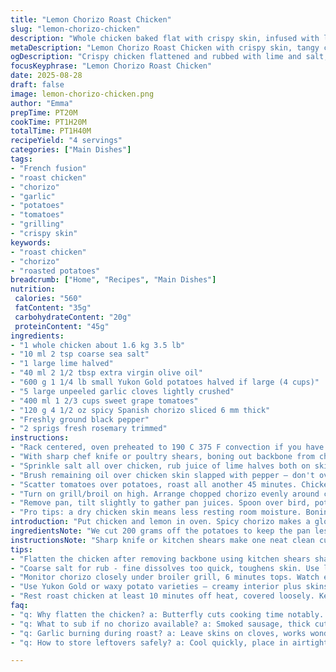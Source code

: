 ```yaml
---
title: "Lemon Chorizo Roast Chicken"
slug: "lemon-chorizo-chicken"
description: "Whole chicken baked flat with crispy skin, infused with lemon and bold flavors from spicy chorizo, golden baby potatoes roasted alongside garlic and sweet cherry tomatoes added late for burst of acidity. A fusion of rustic and bright elements, this dish balances charred edges and juicy interiors. The lemon cut in half and rubbed directly with salt lifts the bird's flavor while the chorizo melts fat into the pan for savory complexity. Roast fan cooks no further than needed; skin snaps, meat juices run clear, potatoes soft but intact. A green salad finishes the plate. Subtle tweaks on temps and timing for moisture retention, plus texture contrasts from garlic gently releasing aroma intact within skins."
metaDescription: "Lemon Chorizo Roast Chicken with crispy skin, tangy citrus punch, roasted garlic and tomatoes, and smoky chorizo grilled to blistered edges for rich flavor layers."
ogDescription: "Crispy chicken flattened and rubbed with lime and salt, roasted with garlic, potatoes, and late-added tomatoes. Smoky chorizo grilled atop adds crunch and punch."
focusKeyphrase: "Lemon Chorizo Roast Chicken"
date: 2025-08-28
draft: false
image: lemon-chorizo-chicken.png
author: "Emma"
prepTime: PT20M
cookTime: PT1H20M
totalTime: PT1H40M
recipeYield: "4 servings"
categories: ["Main Dishes"]
tags:
- "French fusion"
- "roast chicken"
- "chorizo"
- "garlic"
- "potatoes"
- "tomatoes"
- "grilling"
- "crispy skin"
keywords:
- "roast chicken"
- "chorizo"
- "roasted potatoes"
breadcrumb: ["Home", "Recipes", "Main Dishes"]
nutrition: 
 calories: "560"
 fatContent: "35g"
 carbohydrateContent: "20g"
 proteinContent: "45g"
ingredients:
- "1 whole chicken about 1.6 kg 3.5 lb"
- "10 ml 2 tsp coarse sea salt"
- "1 large lime halved"
- "40 ml 2 1/2 tbsp extra virgin olive oil"
- "600 g 1 1/4 lb small Yukon Gold potatoes halved if large (4 cups)"
- "5 large unpeeled garlic cloves lightly crushed"
- "400 ml 1 2/3 cups sweet grape tomatoes"
- "120 g 4 1/2 oz spicy Spanish chorizo sliced 6 mm thick"
- "Freshly ground black pepper"
- "2 sprigs fresh rosemary trimmed"
instructions:
- "Rack centered, oven preheated to 190 C 375 F convection if you have it. Slightly lower temp helps skin crisp without overcooking flesh."
- "With sharp chef knife or poultry shears, boning out backbone from chicken — flatten it open like a book, lays flat. This truss-free method cooks evenly; traps juices better. Pat dry thoroughly to help skin crisp."
- "Sprinkle salt all over chicken, rub juice of lime halves both on skin and inside cavity. The rough salt abrasion and citrus cut fat bitterness, add tangy brightness. Rest 15 minutes at room temp. Meanwhile, toss potatoes and garlic in 20 ml olive oil, salt, pepper and rosemary leaves stripped from stems. Spread around chicken on baking tray, no crowding."
- "Brush remaining oil over chicken skin slapped with pepper — don't overdo oil, you want a dry skin crisp. Into oven. After 25 minutes, potatoes start softening, edges slightly golden."
- "Scatter tomatoes over potatoes, roast all another 45 minutes. Chicken will have rich mahogany skin that crackles; juices clear when pierced between leg and breast. Potatoes tender, garlic cloves softened but not mushy. If unsure, wiggle drumstick — it should feel loose, not stiff."
- "Turn on grill/broil on high. Arrange chopped chorizo evenly around chicken. Grill 6 minutes, watching closely for chorizo to blister and render fat, edges darkened but not burnt — provides crunch and smoky punch over mellow chicken."
- "Remove pan, tilt slightly to gather pan juices. Spoon over bird, potatoes, and tomatoes. Let rest at least 10 minutes before carving — keeps juices in meat, allows flavors to settle. Serve with sharp green salad as counterpoint."
- "Pro tips: a dry chicken skin means less resting room moisture. Boning chicken open saves cooking time and exposes more skin to direct heat. Adjust potatoes with variety you have; waxy for holding shape, starchy for fluffier interiors. If lacking chorizo, smoked sausage or thick smoked bacon works well, but don’t skip broil — direct intense heat finishes skin and sausage beautifully. Watch garlic carefully; its aroma in skins flavors potatoes subtly without overwhelming."
introduction: "Put chicken and lemon in oven. Spicy chorizo makes a glorious crust. Potatoes soak up all the fat and flavor while roasting in garlic and herbs. Tomatoes added late to avoid turning mushy. Simple but layers of taste develop. I’ve tried many ways to roast chicken evenly — butterflying it flat cuts down on cooking time and yields crisp skin all around instead of wet patches. Rub salt and lime juice into cavity and skin to tenderize meat and add fresh punch. Rest after roasting water seals juices. Chorizo lends a kick but not too overpowering, good balance."
ingredientsNote: "We cut 200 grams off the potatoes to keep the pan less crowded; more space means better roasting, less steaming. Lime swapped for lemon for a twist, softer acidity. Oil reduced a bit to keep skin crisp without flaking. Rosemary added for aromatic lift but optional. Chorizo thickness increased slightly to capture more mouthfeel and juiciness when grilled on top. Garlic cloves left unpeeled; their skins protect the garlic from burning while releasing fragrance. Any sturdy potato variety works but Yukon Gold preferred for creamy interior and thin skin. Keep salt coarse; fine salt dissolves too fast and toughens skin. If no chorizo, sub with smoked paprika spiced sausage slices or finishing bacon chunks for smoky undertone."
instructionsNote: "Sharp knife or kitchen shears make one neat clean cut of chicken backbone— minimal tearing avoids moisture loss. Rub minced garlic inside cavity for extra punch if desired. Let chicken sit 15 minutes after salting and rubbing acid —  this dry brine phase key to crisp skin and juicy meat. Use visual cues over time: chicken skin tightens and turns deep gold,  potatoes shrivel slightly at edges but soft when pierced, tomatoes soften but hold shape. Grill phase crucial for chorizo crisping without burning; don’t walk away, the smell gets intense fast. Resting bird is often overlooked but crucial for final tenderness and juiciness. Pouring pan juices over just out of oven keeps everything moist. Smoke or char edges mean flavor complexity; don’t fear darkened bits but don’t burn either."
tips:
- "Flatten the chicken after removing backbone using kitchen shears sharp enough for clean cuts. Avoid tearing skin; tearing traps moisture with inadequate crisping. Resting chicken after rub with salt and lime for 15 minutes - dry brine phase critical. Helps skin snap, meat tender. Visual cues, skin turning deep golden with tight tension, beats timed guesses."
- "Coarse salt for rub - fine dissolves too quick, toughens skin. Use lime halved and rub juice inside cavity plus skin. Adds zing, cuts fat bitter notes. Roasting potatoes halved for even cooking; toss with crushed unpeeled garlic cloves and rosemary stripped off stems to avoid woody flavor. Spread in single layer to prevent steaming, promotes browning."
- "Monitor chorizo closely under broiler grill, 6 minutes tops. Watch edges blister and darken but avoid black spots. Rendered fat melts into pan for rich flavor lift. If no chorizo, thick smoked bacon or paprika-spiced sausage slices work but still broil for crisp finish. Grill phase key for crunch and smoky punch, don't skip or undercook."
- "Use Yukon Gold or waxy potato varieties – creamy interior plus skins thin enough to crisp with roasting. Avoid overcrowding pan; fewer potatoes produce more heat circulation, browning not steaming. Garlic cloves unpeeled protect flesh from burning while releasing aromatic steam slowly under roasting heat — subtle flavor blast without mushiness."
- "Rest roast chicken at least 10 minutes off heat, covered loosely. Keeps juices inside muscle fibers instead of running out on cutting board. Pour pan juices over chicken, potatoes, tomatoes for extra moisture and flavor harmony. Watch chicken juices run clear when pierced between leg and breast as doneness check - jiggle drumstick; loose means done, stiff means more time needed."
faq:
- "q: Why flatten the chicken? a: Butterfly cuts cooking time notably. Skin exposed on all sides crisps better. Removes backbone so lays flat, traps juices inside meat. No trussing needed, juices don’t pool underneath. Moisture retention better, skin texture sharper."
- "q: What to sub if no chorizo available? a: Smoked sausage, thick cut bacon chunks, or paprika-spiced sausage slices all work. Flavor tradeoffs but still smoky punch if grilled. Skip broil phase and it’s softer, less crisp. Broil critical for charred edges and rendered fat benefits. Adjust cook times accordingly."
- "q: Garlic burning during roast? a: Leave skins on cloves, works wonders to shield from direct heat. Crushed lightly to crack skin, helps aroma disperse inside jacket but keeps soft on bite. If garlic burnt, flavor goes bitter. Roast in pan with potatoes, better distribution of heat. Avoid direct contact with pan base if too hot."
- "q: How to store leftovers safely? a: Cool quickly, place in airtight container. Fridge up to 3 days works. For longer, freeze chicken and potatoes separately wrapped tight. Tomatoes best fresh, add later if reheating. Reheat gently in covered dish to avoid drying chicken skin. Pan juices saved separately keep moisture when reheated."

---
```

